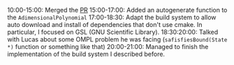 10:00-15:00: Merged the [PR](https://github.com/Asus-Robotics-and-AI-Center/gnc-dam-c-src/pull/29)
15:00-17:00: Added an autogenerate function to the `AdimensionalPolynomial`
17:00-18:30: Adapt the build system to allow auto download and install of dependencies that don't use cmake. In particular, I focused on GSL (GNU Scientific Library).
18:30:20:00: Talked with Lucas about some OMPL problem he was facing (`safisfiesBound(State *)` function or something like that)
20:00-21:00: Managed to finish the implementation of the build system I described before.